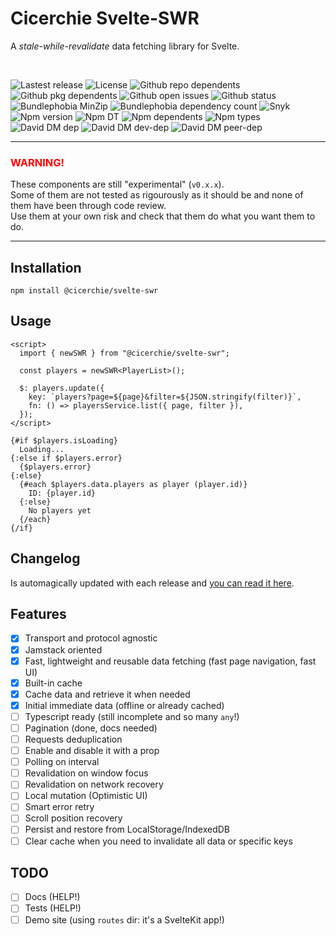 # Cicerchie Svelte-SWR

A _stale-while-revalidate_ data fetching library for Svelte.

<br>

![Lastest release](https://badgen.net/github/release/cicerchie/svelte-swr)
![License](https://badgen.net/github/license/cicerchie/svelte-swr)
![Github repo dependents](https://badgen.net/github/dependents-repo/cicerchie/svelte-swr)
![Github pkg dependents](https://badgen.net/github/dependents-pkg/cicerchie/svelte-swr)
![Github open issues](https://badgen.net/github/open-issues/cicerchie/svelte-swr)
![Github status](https://badgen.net/github/checks/cicerchie/svelte-swr/master/Release)
![Bundlephobia MinZip](https://badgen.net/bundlephobia/minzip/@cicerchie/svelte-swr)
![Bundlephobia dependency count](https://badgen.net/bundlephobia/dependency-count/@cicerchie/svelte-swr)
![Snyk](https://badgen.net/snyk/cicerchie/svelte-swr)
![Npm version](https://badgen.net/npm/v/@cicerchie/svelte-swr)
![Npm DT](https://badgen.net/npm/dt/@cicerchie/svelte-swr)
![Npm dependents](https://badgen.net/npm/dependents/@cicerchie/svelte-swr)
![Npm types](https://badgen.net/npm/types/@cicerchie/svelte-swr)
![David DM dep](https://badgen.net/david/dep/cicerchie/svelte-swr)
![David DM dev-dep](https://badgen.net/david/dev/cicerchie/svelte-swr)
![David DM peer-dep](https://badgen.net/david/peer/cicerchie/svelte-swr)

---

### <span style="color:red">WARNING!</span>

These components are still "experimental" (`v0.x.x`).<br>
Some of them are not tested as rigourously as it should be and none of them have been through code review.<br>
Use them at your own risk and check that them do what you want them to do.

---

## Installation

```
npm install @cicerchie/svelte-swr
```

## Usage

```svelte
<script>
  import { newSWR } from "@cicerchie/svelte-swr";

  const players = newSWR<PlayerList>();

  $: players.update({
    key: `players?page=${page}&filter=${JSON.stringify(filter)}`,
    fn: () => playersService.list({ page, filter }),
  });
</script>

{#if $players.isLoading}
  Loading...
{:else if $players.error}
  {$players.error}
{:else}
  {#each $players.data.players as player (player.id)}
    ID: {player.id}
  {:else}
    No players yet
  {/each}
{/if}
```

## Changelog

Is automagically updated with each release and [you can read it here](https://github.com/cicerchie/svelte-swr/blob/master/CHANGELOG.md).

## Features

- [x] Transport and protocol agnostic
- [x] Jamstack oriented
- [x] Fast, lightweight and reusable data fetching (fast page navigation, fast UI)
- [x] Built-in cache
- [x] Cache data and retrieve it when needed
- [x] Initial immediate data (offline or already cached)
- [ ] Typescript ready (still incomplete and so many `any`!)
- [ ] Pagination (done, docs needed)
- [ ] Requests deduplication
- [ ] Enable and disable it with a prop
- [ ] Polling on interval
- [ ] Revalidation on window focus
- [ ] Revalidation on network recovery
- [ ] Local mutation (Optimistic UI)
- [ ] Smart error retry
- [ ] Scroll position recovery
- [ ] Persist and restore from LocalStorage/IndexedDB
- [ ] Clear cache when you need to invalidate all data or specific keys

## TODO

- [ ] Docs (HELP!)
- [ ] Tests (HELP!)
- [ ] Demo site (using `routes` dir: it's a SvelteKit app!)
